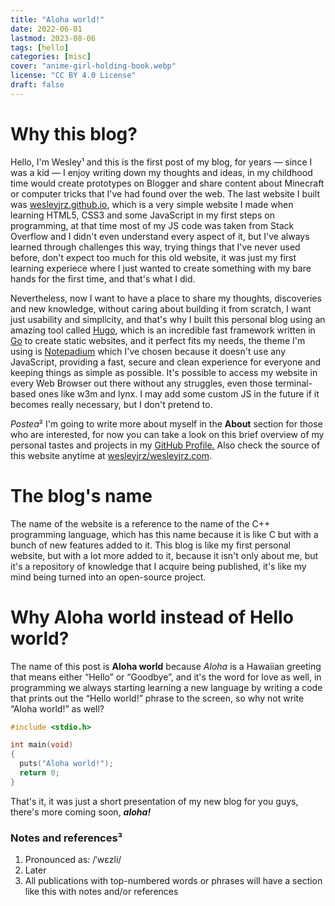 ```yaml
---
title: "Aloha world!"
date: 2022-06-01
lastmod: 2023-08-06
tags: [hello]
categories: [misc]
cover: "anime-girl-holding-book.webp"
license: "CC BY 4.0 License"
draft: false
---
```


# Why this blog?

Hello, I'm Wesley¹ and this is the first post of my blog, for years — since I
was a kid — I enjoy writing down my thoughts and ideas, in my childhood time
would create prototypes on Blogger and share content about Minecraft or computer
tricks that I've had found over the web. The last website I built was
[wesleyjrz.github.io](https://www.wesleyjrz.github.io), which is a very simple
website I made when learning HTML5, CSS3 and some JavaScript in my first steps
on programming, at that time most of my JS code was taken from Stack Overflow
and I didn't even understand every aspect of it, but I've always learned through
challenges this way, trying things that I've never used before, don't expect too
much for this old website, it was just my first learning experiece where I just
wanted to create something with my bare hands for the first time, and that's
what I did.

Nevertheless, now I want to have a place to share my thoughts, discoveries and
new knowledge, without caring about building it from scratch, I want just
usability and simplicity, and that's why I built this personal blog using an
amazing tool called [Hugo](https://gohugo.io), which is an incredible fast
framework written in [Go](https://go.dev) to create static websites, and it
perfect fits my needs, the theme I'm using is
[Notepadium](https://themes.gohugo.io/themes/hugo-notepadium) which I've chosen
because it doesn't use any JavaScript, providing a fast, secure and clean
experience for everyone and keeping things as simple as possible. It's possible
to access my website in every Web Browser out there without any struggles, even
those terminal-based ones like w3m and lynx. I may add some custom JS in the
future if it becomes really necessary, but I don't pretend to.

<!-- link "about section" -->
*Postea*² I'm going to write more about myself in the **About** section for
those who are interested, for now you can take a look on this brief overview of
my personal tastes and projects in my [GitHub
Profile.](https://www.github.com/wesleyjrz) Also check the source of this
website anytime at
[wesleyjrz/wesleyjrz.com](https://www.github.com/wesleyjrz/wesleyjrz.com).

# The blog's name

The name of the website is a reference to the name of the C++ programming
language, which has this name because it is like C but with a bunch of new
features added to it. This blog is like my first personal website, but with a
lot more added to it, because it isn't only about me, but it's a repository of
knowledge that I acquire being published, it's like my mind being turned into an
open-source project.

# Why Aloha world instead of Hello world?

The name of this post is **Aloha world** because *Aloha* is a Hawaiian greeting
that means either “Hello” or “Goodbye”, and it's the word for love as well, in
programming we always starting learning a new language by writing a code that
prints out the “Hello world!” phrase to the screen, so why not write “Aloha
world!” as well?

```c
#include <stdio.h>

int main(void)
{
  puts("Aloha world!");
  return 0;
}
```

That's it, it was just a short presentation of my new blog for you guys, there's
more coming soon, ***aloha!***

### Notes and references³

1. Pronounced as: /ˈwɛzli/
2. Later
3. All publications with top-numbered words or phrases will have a section like this with notes and/or references
